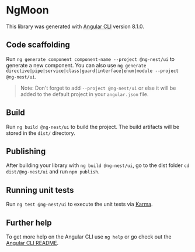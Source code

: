 # NgMoon

This library was generated with [Angular CLI](https://github.com/angular/angular-cli) version 8.1.0.

## Code scaffolding

Run `ng generate component component-name --project @ng-nest/ui` to generate a new component. You can also use `ng generate directive|pipe|service|class|guard|interface|enum|module --project @ng-nest/ui`.
> Note: Don't forget to add `--project @ng-nest/ui` or else it will be added to the default project in your `angular.json` file.

## Build

Run `ng build @ng-nest/ui` to build the project. The build artifacts will be stored in the `dist/` directory.

## Publishing

After building your library with `ng build @ng-nest/ui`, go to the dist folder `cd dist/@ng-nest/ui` and run `npm publish`.

## Running unit tests

Run `ng test @ng-nest/ui` to execute the unit tests via [Karma](https://karma-runner.github.io).

## Further help

To get more help on the Angular CLI use `ng help` or go check out the [Angular CLI README](https://github.com/angular/angular-cli/blob/master/README.md).
